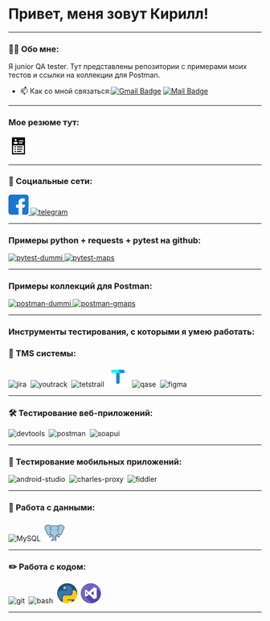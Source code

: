 # Привет, меня зовут Кирилл!

---

### 👨‍💻 Обо мне:

Я junior QA tester.
Тут представлены репозитории с примерами моих тестов и ссылки на коллекции для Postman. 

- 📫 Как со мной связаться:[![Gmail Badge](https://img.shields.io/badge/-Gmail-red?style=flat&logo=Gmail&logoColor=white)](mailto:bigredmanta@gmail.com)
[![Mail Badge](https://img.shields.io/badge/-Mail.Ru-005FF9?style=flat&logo=maildotru&logoColor=white)](mailto:rahya@mail.ru)


---
### Мое резюме тут:
<div id="badges">
  <a href="https://drive.google.com/file/d/13bzlw6UzsJWOWDTTsBoF8NBdsQxTg1_i/view?usp=drive_link" target="_blank">
    <img src="https://github.com/KirillAnB/kirillanb/blob/main/assets/cv.png" width="40" height="40" alt="CV"/>
  </a>



---
### 🤝 Социальные сети:

  <div id="badges">
    <a href="https://www.facebook.com/K.Andreev.2130" target="_blank">
      <img src="https://github.com/KirillAnB/kirillanb/blob/main/assets/facebook.png" width="40" height="40" alt="facebook" />
    </a>
    <a href="https://t.me/KirillAnB" target="_blank">
      <img src="https://cdn-icons-png.flaticon.com/512/2111/2111646.png" width="40" height="40" alt="telegram" />
    </a>
  </div>
  
---
### Примеры python + requests + pytest на github:
  <div id="badges">
    <a href="https://github.com/KirillAnB/dummyio_pytest" target="_blank">
      <img src="https://img.shields.io/badge/pytest-dummi.api-blue" width="140" height="30" alt="pytest-dummi" />
    </a>
    <a href="https://github.com/KirillAnB/API_maps_testing" target="_blank">
      <img src="https://img.shields.io/badge/pytest-gmaps.api-blue" width="140" height="30" alt="pytest-maps" />
    </a>
  </div>



---
### Примеры коллекций для Postman:
  <div id="badges">
    <a href="https://speeding-station-89893.postman.co/workspace/Portfolio_workspace~c70f8d80-7838-41bf-8320-f935f9d24d05/collection/28066936-98a64402-bd4a-491f-8d88-d26965fa8137?action=share&creator=28066936&active-environment=28066936-b6a835ab-cb69-4da9-993a-068904a726aa" target="_blank">
      <img src="https://img.shields.io/badge/postman-dummi.io-orange" width="140" height="30" alt="postman-dummi" />
    </a>
    <a href="https://speeding-station-89893.postman.co/workspace/Portfolio_workspace~c70f8d80-7838-41bf-8320-f935f9d24d05/collection/28066936-8359fa11-2830-4981-a137-935871e43ab6?action=share&creator=28066936&active-environment=28066936-9292ca04-9d6b-4373-a4ee-e767b23328ab" target="_blank">
      <img src="https://img.shields.io/badge/postman-gmaps.api-orange" width="140" height="30" alt="postman-gmaps" />
    </a>
  </div>



---
### Инструменты тестирования, с которыми я умею работать:
### 📁 TMS системы:

<div>
  <img src="https://cdn.jsdelivr.net/gh/devicons/devicon/icons/jira/jira-original.svg" title="jira" alt="jira" width="40" height="40"/>&nbsp
  <img src="https://upload.wikimedia.org/wikipedia/commons/thumb/8/8d/YouTrack_Icon.svg/1024px-YouTrack_Icon.svg.png?20200803082248" title="youtrack" alt="youtrack" width="40" height="40"/>&nbsp
  <img src="https://codahosted.io/packs/21236/unversioned/assets/LOGO/ba1091c59bab89cd2fd0f289622731fe16113d7b00905abe64759c313a4b73b76c1b0426076ed76cb74752234c734131df46992d5b8b48fc13e264240e4f7119f736cfeb64df36ded54b5cbf6198b9cadedf18dd0cac5c7dbcd16e6336c29363cd1292ba" title="testrail" alt="tetstrail" width="40" height="40"/>&nbsp
  <img src="https://github.com/KirillAnB/kirillanb/blob/main/assets/letter-t.png" title="test-it" alt="test-it" width="40" height="40"/>&nbsp
  <img src="https://luna1.co/eb0187.png" title="qase" alt="qase" width="40" height="40"/>&nbsp
  <img src="https://cdn.jsdelivr.net/gh/devicons/devicon/icons/figma/figma-original.svg" title="figma" alt="figma" width="40" height="40"/>&nbsp
</div>

---

### 🛠 Тестирование веб-приложений:

<div>
  <img src="https://d33wubrfki0l68.cloudfront.net/38b5c953a4667366685d55db55d057c86db1fc54/a0fdc/static/acae6b24d940347661ca901ea07f47c1/chrome-dev-logo-icon.png" title="devtools" alt="devtools" width="40" height="40"/>&nbsp
  <img src="https://seeklogo.com/images/P/postman-logo-0087CA0D15-seeklogo.com.png" title="postman" alt="postman" width="40" height="40"/>&nbsp
  <img src="https://static0.smartbear.co/smartbearbrand/media/images/home/soapui-icon.svg" title="soapui" alt="soapui" width="40" height="40"/>&nbsp
</div>

---

### 📱 Тестирование мобильных приложений:

<div>
  <img src="https://cdn.jsdelivr.net/gh/devicons/devicon/icons/androidstudio/androidstudio-original.svg" title="android-studio" alt="android-studio" width="40" height="40"/>&nbsp
  <img src="https://cdn.icon-icons.com/icons2/3053/PNG/512/charles_proxy_macos_bigsur_icon_190302.png" title="charles-proxy" alt="charles-proxy" width="40" height="40"/>&nbsp
  <img src="https://www.megaleechers.com/storage/Fiddler-Everywhere-Icon.png" title="fiddler" alt="fiddler" width="40" height="40"/>&nbsp
</div>


---

### 💾 Работа с данными:

<div>
  <img src="https://cdn.jsdelivr.net/gh/devicons/devicon/icons/mysql/mysql-original.svg" title="MySQL" alt="MySQL" width="40" height="40"/>&nbsp
  <img src="https://github.com/KirillAnB/kirillanb/blob/main/assets/elephant.png" title="PostgeSQL" alt="PostgreSQL" width="40" height="40"/>&nbsp
</div>

---

### ✏️ Работа с кодом:

<div>
  <img src="https://cdn.jsdelivr.net/gh/devicons/devicon/icons/git/git-original.svg" title="git" alt="git" width="40" height="40"/>&nbsp
  <img src="https://upload.wikimedia.org/wikipedia/commons/thumb/4/4b/Bash_Logo_Colored.svg/1024px-Bash_Logo_Colored.svg.png?20180723054350" title="bash" alt="bash" width="40" height="40"/>&nbsp
  <img src="https://github.com/KirillAnB/kirillanb/blob/main/assets/python.png" title="pycharm" alt="pycharm" width="40" height="40"/>&nbsp
  <img src="https://github.com/KirillAnB/kirillanb/blob/main/assets/visual-studio.png" title="visual" alt="visual" width="40" height="40"/>&nbsp
  
</div>

---
